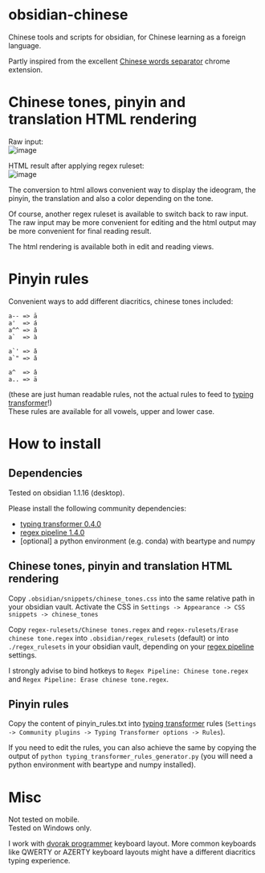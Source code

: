 obsidian-chinese
================
Chinese tools and scripts for obsidian, for Chinese learning as a foreign language.

Partly inspired from the excellent [Chinese words separator](https://chrome.google.com/webstore/detail/chinese-words-separator/gacfacdpfimbkgcnlegknnmcccjgcbnp) chrome extension.

# Chinese tones, pinyin and translation HTML rendering
Raw input:<br />
![image](https://user-images.githubusercontent.com/47475038/229428006-d3359be6-d786-4830-b063-92461a6a7296.png)

HTML result after applying regex ruleset:<br />
![image](https://user-images.githubusercontent.com/47475038/229427966-cd561f07-5cbb-4dac-8c8f-497ecb21c4ef.png)

The conversion to html allows convenient way to display the ideogram, the pinyin, the translation and also a color depending on the tone.

Of course, another regex ruleset is available to switch back to raw input.<br />
The raw input may be more convenient for editing and the html output may be more convenient for final reading result.

The html rendering is available both in edit and reading views.

# Pinyin rules

Convenient ways to add different diacritics, chinese tones included:
```
a-- => ā
a'  => á
a^^ => ǎ
a`  => à

a`' => ǎ
a`" => ǎ

a^  => â
a.. => ä
```
(these are just human readable rules, not the actual rules to feed to [typing transformer](https://github.com/aptend/typing-transformer-obsidian)!)<br />
These rules are available for all vowels, upper and lower case.

# How to install

## Dependencies
Tested on obsidian 1.1.16 (desktop).

Please install the following community dependencies:
* [typing transformer 0.4.0](https://github.com/aptend/typing-transformer-obsidian)
* [regex pipeline 1.4.0](https://github.com/No3371/obsidian-regex-pipeline)
* [optional] a python environment (e.g. conda) with beartype and numpy

## Chinese tones, pinyin and translation HTML rendering
Copy `.obsidian/snippets/chinese_tones.css` into the same relative path in your obsidian vault.
Activate the CSS in `Settings -> Appearance -> CSS snippets -> chinese_tones`

Copy `regex-rulesets/Chinese tones.regex` and `regex-rulesets/Erase chinese tone.regex` into `.obsidian/regex_rulesets` (default) or into `./regex_rulesets` in your obsidian vault, depending on your [regex pipeline](https://github.com/No3371/obsidian-regex-pipeline) settings.

I strongly advise to bind hotkeys to `Regex Pipeline: Chinese tone.regex` and `Regex Pipeline: Erase chinese tone.regex`.

## Pinyin rules

Copy the content of pinyin_rules.txt into [typing transformer](https://github.com/aptend/typing-transformer-obsidian) rules (`Settings -> Community plugins -> Typing Transformer options -> Rules`).

If you need to edit the rules, you can also achieve the same by copying the output of `python typing_transformer_rules_generator.py` (you will need a python environment with beartype and numpy installed).<br />

# Misc
Not tested on mobile.<br />
Tested on Windows only.<br />

I work with [dvorak programmer](https://www.kaufmann.no/roland/dvorak/) keyboard layout. More common keyboards like QWERTY or AZERTY keyboard layouts might have a different diacritics typing experience.
